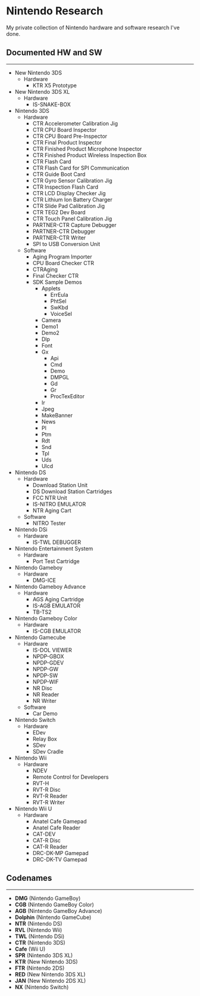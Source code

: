 # Nintendo Research
My private collection of Nintendo hardware and software research I've done.

## Documented HW and SW
---
- New Nintendo 3DS
  - Hardware
    - KTR X5 Prototype
- New Nintendo 3DS XL
  - Hardware
    - IS-SNAKE-BOX
- Nintendo 3DS
  - Hardware
    - CTR Accelerometer Calibration Jig
    - CTR CPU Board Inspector
    - CTR CPU Board Pre-Inspector
    - CTR Final Product Inspector
    - CTR Finished Product Microphone Inspector
    - CTR Finished Product Wireless Inspection Box
    - CTR Flash Card
    - CTR Flash Card for SPI Communication
    - CTR Guide Boot Card
    - CTR Gyro Sensor Calibration Jig
    - CTR Inspection Flash Card
    - CTR LCD Display Checker Jig
    - CTR Lithium Ion Battery Charger
    - CTR Slide Pad Calibration Jig
    - CTR TEG2 Dev Board
    - CTR Touch Panel Calibration Jig
    - PARTNER-CTR Capture Debugger
    - PARTNER-CTR Debugger
    - PARTNER-CTR Writer
    - SPI to USB Conversion Unit
  - Software
    - Aging Program Importer
    - CPU Board Checker CTR
    - CTRAging
    - Final Checker CTR
    - SDK Sample Demos
      - Applets
        - ErrEula
        - PhtSel
        - SwKbd
        - VoiceSel
      - Camera
      - Demo1
      - Demo2
      - Dlp
      - Font
      - Gx
        - Api
        - Cmd
        - Demo
        - DMPGL
        - Gd
        - Gr
        - ProcTexEditor
      - Ir
      - Jpeg
      - MakeBanner
      - News
      - Pl
      - Ptm
      - Rdt
      - Snd
      - Tpl
      - Uds
      - Ulcd
- Nintendo DS
  - Hardware
    - Download Station Unit
    - DS Download Station Cartridges
    - FCC NTR Unit
    - IS-NITRO EMULATOR
    - NTR Aging Cart
  - Software
    - NITRO Tester
- Nintendo DSi
  - Hardware
    - IS-TWL DEBUGGER
- Nintendo Entertainment System
  - Hardware
    - Port Test Cartridge
- Nintendo Gameboy
  - Hardware
    - DMG-ICE
- Nintendo Gameboy Advance
  - Hardware
    - AGS Aging Cartridge
    - IS-AGB EMULATOR
    - TB-TS2
- Nintendo Gameboy Color
  - Hardware
    - IS-CGB EMULATOR
- Nintendo Gamecube
  - Hardware
    - IS-DOL VIEWER
    - NPDP-GBOX
    - NPDP-GDEV
    - NPDP-GW
    - NPDP-SW
    - NPDP-WIF
    - NR Disc
    - NR Reader
    - NR Writer
  - Software
    - Car Demo
- Nintendo Switch
  - Hardware
    - EDev
    - Relay Box
    - SDev
    - SDev Cradle
- Nintendo Wii
  - Hardware
    - NDEV
    - Remote Control for Developers
    - RVT-H
    - RVT-R Disc
    - RVT-R Reader
    - RVT-R Writer
- Nintendo Wii U
  - Hardware
    - Anatel Cafe Gamepad
    - Anatel Cafe Reader
    - CAT-DEV
    - CAT-R Disc
    - CAT-R Reader
    - DRC-DK-MP Gamepad
    - DRC-DK-TV Gamepad

## Codenames
---
- **DMG** (Nintendo GameBoy)
- **CGB** (Nintendo GameBoy Color)
- **AGB** (Nintendo GameBoy Advance)
- **Dolphin** (Nintendo GameCube)
- **NTR** (Nintendo DS)
- **RVL** (Nintendo Wii)
- **TWL** (Nintendo DSi)
- **CTR** (Nintendo 3DS)
- **Cafe** (Wii U)
- **SPR** (Nintendo 3DS XL)
- **KTR** (New Nintendo 3DS)
- **FTR** (Nintendo 2DS)
- **RED** (New Nintendo 3DS XL)
- **JAN** (New Nintendo 2DS XL)
- **NX** (Nintendo Switch)